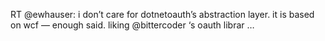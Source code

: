 <!--
id: 1085497725
link: http://kevinisom.info/post/1085497725/rt-ewhauser-i-dont-care-for-dotnetoauths
slug: rt-ewhauser-i-dont-care-for-dotnetoauths
date: Wed Sep 08 2010 19:46:26 GMT+1200 (NZST)
raw: {"blog_name":"kevinisom","id":1085497725,"post_url":"http://kevinisom.info/post/1085497725/rt-ewhauser-i-dont-care-for-dotnetoauths","slug":"rt-ewhauser-i-dont-care-for-dotnetoauths","type":"text","date":"2010-09-08 07:46:26 GMT","timestamp":1283931986,"state":"published","format":"html","reblog_key":"u4kEiNvQ","tags":[],"short_url":"http://tmblr.co/Zw68Yy10is5z","highlighted":[],"feed_item":"http://twitter.com/kev_nz/statuses/23879043429","from_feed_id":"650289","note_count":0,"title":null,"body":"<p>RT @ewhauser: i don&#8217;t care for dotnetoauth&#8217;s abstraction layer. it is based on wcf &#8212; enough said. liking @bittercoder &#8216;s oauth librar &#8230;</p>"}
publish: 2010-09-08
tags: 
title: null
-->


RT @ewhauser: i don’t care for dotnetoauth’s abstraction layer. it is
based on wcf — enough said. liking @bittercoder ‘s oauth librar …


